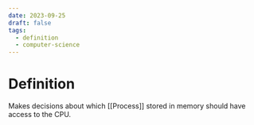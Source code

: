 ```yaml
---
date: 2023-09-25
draft: false
tags:
  - definition
  - computer-science
---
```

# Definition

Makes decisions about which [[Process]] stored in memory should have access to the CPU.